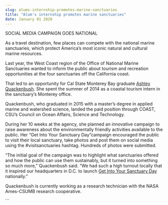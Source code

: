 ```yaml
---
slug: alums-internship-promotes-marine-sanctuaries
title: "Alum's internship promotes marine sanctuaries"
date: January 01 2020
---
```


 
<p>SOCIAL MEDIA CAMPAIGN GOES NATIONAL</p>
<p>
  As a travel destination, few places can compete with the national marine
  sanctuaries, which protect America’s most iconic natural and cultural marine
  resources.
</p>
<p>
  Last year, the West Coast region of the Office of National Marine Sanctuaries
  wanted to inform the public about tourism and recreation opportunities at the
  four sanctuaries off the California coast.
</p>
<p>
  That led to an opportunity for Cal State Monterey Bay graduate
  <a href="https://ashleyquackenbush.weebly.com/">Ashley Quackenbush</a>. She
  spent the summer of 2014 as a coastal tourism intern in the sanctuary’s
  Monterey office.
</p>
<p>
  Quackenbush, who graduated in 2015 with a master’s degree in applied marine
  and watershed science, landed the paid position through COAST, CSU’s Council
  on Ocean Affairs, Science and Technology.
</p>
<p>
  During her 10 weeks at the agency, she planned an innovative campaign to raise
  awareness about the environmentally friendly activities available to the
  public. Her “Get Into Your Sanctuary Day”campaign encouraged the public to
  visit their local sanctuary, take photos and post them on social media using
  the #visitsanctuaries hashtag. Hundreds of photos were submitted.
</p>
<p>
  “The initial goal of the campaign was to highlight what sanctuaries offered
  and how the public can use them sustainably, but it turned into something so
  much more,” Quackenbush said. “We had such a high turnout locally that it
  inspired our headquarters in D.C. to launch
  <a href="https://sanctuaries.noaa.gov/visit/welcome.html"
    >Get Into Your Sanctuary Day</a
  >
  nationally.”
</p>
<p>
  Quackenbush is currently working as a research technician with the NASA
  Ames&#45;CSUMB research cooperative.
</p>
```
